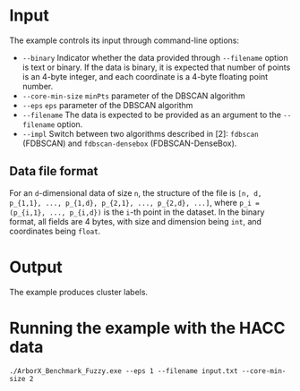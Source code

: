 # Input

The example controls its input through command-line options:
- `--binary`
  Indicator whether the data provided through `--filename` option is text or
  binary. If the data is binary, it is expected that number of points is an
  4-byte integer, and each coordinate is a 4-byte floating point number.
- `--core-min-size`
  `minPts` parameter of the DBSCAN algorithm
- `--eps`
  `eps` parameter of the DBSCAN algorithm
- `--filename`
  The data is expected to be provided as an argument to the `--filename`
  option.
- `--impl`
  Switch between two algorithms described in [2]: `fdbscan` (FDBSCAN) and
  `fdbscan-densebox` (FDBSCAN-DenseBox).

## Data file format

 For an `d`-dimensional data of size `n`, the structure of the file is `[n, d,
 p_{1,1}, ..., p_{1,d}, p_{2,1}, ..., p_{2,d}, ...]`, where `p_i = (p_{i,1},
 ..., p_{i,d})` is the `i`-th point in the dataset. In the binary format, all
 fields are 4 bytes, with size and dimension being `int`, and coordinates being
 `float`.

# Output

The example produces cluster labels.

# Running the example with the HACC data

```shell
./ArborX_Benchmark_Fuzzy.exe --eps 1 --filename input.txt --core-min-size 2
```
